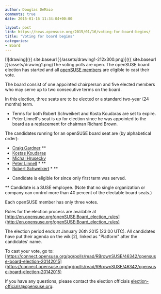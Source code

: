 ```yaml
---
author: Douglas DeMaio
comments: true
date: 2015-01-16 11:34:04+00:00

layout: post
link: https://news.opensuse.org/2015/01/16/voting-for-board-begins/
title: "Voting for board begins"
categories:
- Board
---
```

[![drawing]({{ site.baseurl }}/assets/drawing1-212x300.png)]({{ site.baseurl }}/assets/drawing1.png)The voting polls are open. The openSUSE board election has started and all [openSUSE members](http://en.opensuse.org/Members) are eligible to cast their vote.

The board consist of one appointed chairperson and five elected members who may serve up to two consecutive terms on the board.

In this election, three seats are to be elected or a standard two-year (24 months) term.
- Terms for both Robert Schweikert and Kosta Koudaras are set to expire.
- Peter Linnell's seat is up for election since he was appointed to the board as a replacement for chairman Richard Brown.

The candidates running for an openSUSE board seat are (by alphabetical order):
- [Craig Gardner](https://connect.opensuse.org/pg/profile/ganglia) **
- [Kostas Koudaras](https://connect.opensuse.org/pg/profile/warlordfff)
- [Michal Hrusecky](https://en.opensuse.org/User:-miska-)
- [Peter Linnell](https://en.opensuse.org/User:Mrdocs) * **
- [Robert Schweikert](https://en.opensuse.org/User:Rjschwei) * **

* Candidate is eligible for since only first term was served.

** Candidate is a SUSE employee. (Note that no single organization or company can control more than 40 percent of the electable board seats.)

Each openSUSE member has only three votes.

Rules for the election process are available at [http://en.opensuse.org/openSUSE:Board_election_rules](http://en.opensuse.org/openSUSE:Board_election_rules)

The election period ends at January 26th 2015 (23:00 UTC). All candidates have put their agenda on the wiki[2], linked as "Platform" after the candidates' name.

To cast your vote, go to: [https://connect.opensuse.org/pg/polls/read/RBrownSUSE/46342/opensuse-board-election-20142015](https://connect.opensuse.org/pg/polls/read/RBrownSUSE/46342/opensuse-board-election-20142015)

If you have any questions, please contact the election officials [election-officials@opensuse.org](mailto:election-officials@opensuse.org).		
